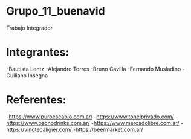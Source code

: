 # Grupo_11_buenavid
Trabajo Integrador

# Integrantes:
-Bautista Lentz
-Alejandro Torres
-Bruno Cavilla
-Fernando Musladino
-Guiliano Insegna 


# Referentes:
-https://www.puroescabio.com.ar/
-https://www.tonelprivado.com/
-https://www.ozonodrinks.com.ar/
-https://www.mercadolibre.com.ar/
-https://vinotecaligier.com/
-https://beermarket.com.ar/